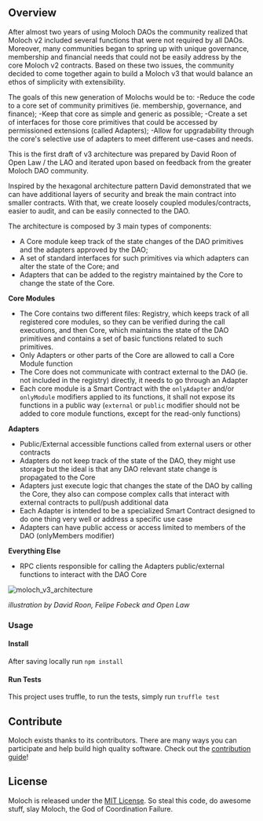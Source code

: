 ## Overview

After almost two years of using Moloch DAOs the community realized that Moloch v2 included several functions that were not required by all DAOs. Moreover, many communities began to spring up with unique governance, membership and financial needs that could not be easily address by the core Moloch v2 contracts. Based on these two issues, the community decided to come together again to build a Moloch v3 that would balance an ethos of simplicity with extensibility.

The goals of this new generation of Molochs would be to: 
-Reduce the code to a core set of community primitives (ie. membership, governance, and finance);
-Keep that core as simple and generic as possible; 
-Create a set of interfaces for those core primitives that could be accessed by permissioned extensions (called Adapters);
-Allow for upgradability through the core's selective use of adapters to meet different use-cases and needs. 

This is the first draft of v3 architecture was prepared by David Roon of Open Law / the LAO and iterated upon based on feedback from the greater Moloch DAO community.

Inspired by the hexagonal architecture pattern David demonstrated that we can have additional layers of security and break the main contract into smaller contracts. With that, we create loosely coupled modules/contracts, easier to audit, and can be easily connected to the DAO.

The architecture is composed by 3 main types of components:
- A Core module keep track of the state changes of the DAO primitives and the adapters approved by the DAO;
- A set of standard interfaces for such primitives via which adapters can alter the state of the Core; and
- Adapters that can be added to the registry maintained by the Core to change the state of the Core.

**Core Modules** 
- The Core  contains two different files: Registry, which keeps track of all registered core modules, so they can be verified during the call executions, and then Core, which maintains the state of the DAO primitives and contains a set of basic functions related to such primitives. 
- Only Adapters or other parts of the Core are allowed to call a Core Module function
- The Core does not communicate with contract external to the DAO (ie. not included in the registry) directly, it needs to go through an Adapter
- Each core module is a Smart Contract with the `onlyAdapter` and/or `onlyModule` modifiers applied to its functions, it shall not expose its functions in a public way (`external` or `public` modifier should not be added to core module functions, except for the read-only functions)

**Adapters**
- Public/External accessible functions called from external users or other contracts
- Adapters do not keep track of the state of the DAO, they might use storage but the ideal is that any DAO relevant state change is propagated to the Core  
- Adapters just execute logic that changes the state of the DAO by calling the Core, they also can compose complex calls that interact with external contracts to pull/push additional data 
- Each Adapter is intended to be a specialized Smart Contract designed to do one thing very well or address a specific use case
- Adapters can have public access or access limited to members of the DAO (onlyMembers modifier)

**Everything Else**
- RPC clients responsible for calling the Adapters public/external functions to interact with the DAO Core

![moloch_v3_architecture](https://user-images.githubusercontent.com/708579/92758048-b8be9b80-f364-11ea-9c42-ac8b75cf26c4.png)

*illustration by David Roon, Felipe Fobeck and Open Law*


### Usage

#### Install
After saving locally run `npm install` 

#### Run Tests
This project uses truffle, to run the tests, simply run `truffle test`

## Contribute

Moloch exists thanks to its contributors. There are many ways you can participate and help build high quality software. Check out the [contribution guide](CONTRIBUTING.md)!

## License

Moloch is released under the [MIT License](LICENSE). So steal this code, do awesome stuff, slay Moloch, the God of Coordination Failure. 